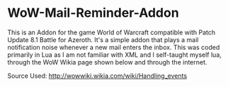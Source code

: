 # WoW-Mail-Reminder-Addon
This is an Addon for the game World of Warcraft compatible with Patch Update 8.1 Battle for Azeroth.
It's a simple addon that plays a mail notification noise whenever a new mail enters the inbox.
This was coded primarily in Lua as I am not familiar with XML and I self-taught myself lua,
through the WoW Wikia page shown below and through the internet. 

Source Used: 
http://wowwiki.wikia.com/wiki/Handling_events
